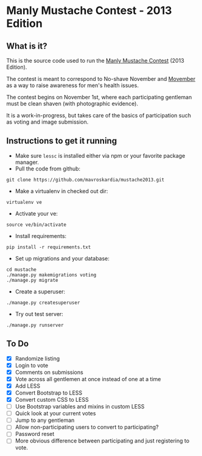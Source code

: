 Manly Mustache Contest - 2013 Edition
=====================================
What is it?
-----------
This is the source code used to run the [Manly Mustache Contest](http://mustache.chryso.net) (2013 Edition).

The contest is meant to correspond to No-shave November and [Movember](http://us.movember.com) as a way to raise awareness for men's health issues.

The contest begins on November 1st, where each participating gentleman must be clean shaven (with photographic evidence).

It is a work-in-progress, but takes care of the basics of participation such as voting and image submission.

Instructions to get it running
------------------------------
* Make sure `lessc` is installed either via npm or your favorite package manager.
* Pull the code from github: 
```
git clone https://github.com/mavroskardia/mustache2013.git
```
* Make a virtualenv in checked out dir:
```
virtualenv ve
```
* Activate your ve: 
```
source ve/bin/activate
```
* Install requirements: 
```
pip install -r requirements.txt
```
* Set up migrations and your database: 
```
cd mustache
./manage.py makemigrations voting
./manage.py migrate
```
* Create a superuser: 
```
./manage.py createsuperuser
```
* Try out test server: 
```
./manage.py runserver
```

To Do
-----
* [x] Randomize listing
* [x] Login to vote
* [x] Comments on submissions
* [x] Vote across all gentlemen at once instead of one at a time
* [x] Add LESS
* [x] Convert Bootstrap to LESS
* [x] Convert custom CSS to LESS
* [ ] Use Bootstrap variables and mixins in custom LESS
* [ ] Quick look at your current votes
* [ ] Jump to any gentleman
* [ ] Allow non-participating users to convert to participating?
* [ ] Password reset
* [ ] More obvious difference between participating and just registering to vote.
